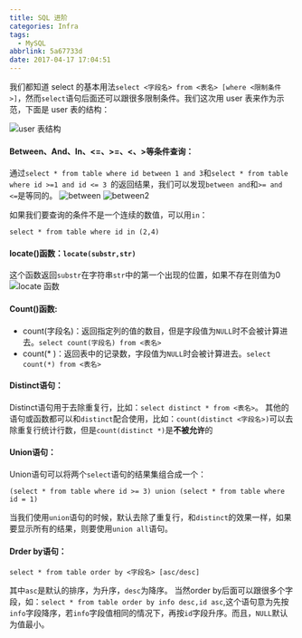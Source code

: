 ```yaml
---
title: SQL 进阶
categories: Infra
tags:
  - MySQL
abbrlink: 5a67733d
date: 2017-04-17 17:04:51
---
```

我们都知道 select 的基本用法`select <字段名> from <表名> [where <限制条件>]`，然而`select`语句后面还可以跟很多限制条件。我们这次用 user 表来作为示范，下面是 user 表的结构：
<!--more-->
![user 表结构](https://skyhive-blog-1252738260.cos.ap-shanghai.myqcloud.com/pic%2Fuser.png)
#### Between、And、In、<=、>=、<、>等条件查询：
通过`select * from table where id between 1 and 3`和`select * from table where id >=1 and id <= 3 `的返回结果，我们可以发现`between and`和`>= and <=`是等同的。
![between](https://skyhive-blog-1252738260.cos.ap-shanghai.myqcloud.com/pic%2Fbetween.png)
![between2](https://skyhive-blog-1252738260.cos.ap-shanghai.myqcloud.com/pic%2Fbetween2.png)

如果我们要查询的条件不是一个连续的数值，可以用`in`：
```
select * from table where id in (2,4)
```

#### locate()函数：`locate(substr,str)`
这个函数返回`substr`在字符串`str`中的第一个出现的位置，如果不存在则值为0
![locate 函数](https://skyhive-blog-1252738260.cos.ap-shanghai.myqcloud.com/pic%2Flocate.png)
#### Count()函数:
* count(字段名)：返回指定列的值的数目，但是字段值为`NULL`时不会被计算进去。`select count(字段名) from <表名>`
* count(* )：返回表中的记录数，字段值为`NULL`时会被计算进去。`select count(*) from <表名>`

#### Distinct语句：
Distinct语句用于去除重复行，比如：`select distinct * from <表名>`。
其他的语句或函数都可以和`distinct`配合使用，比如：`count(distinct <字段名>)`可以去除重复行统计行数，但是`count(distinct *)`是**不被允许**的

#### Union语句：
Union语句可以将两个`select`语句的结果集组合成一个：
```
(select * from table where id >= 3) union (select * from table where id = 1)
```
当我们使用`union`语句的时候，默认去除了重复行，和`distinct`的效果一样，如果要显示所有的结果，则要使用`union all`语句。

#### Drder by语句：
```
select * from table order by <字段名> [asc/desc]
```
其中`asc`是默认的排序，为升序，`desc`为降序。
当然order by后面可以跟很多个字段，如：`select * from table order by info desc,id asc`,这个语句意为先按`info`字段降序，若`info`字段值相同的情况下，再按`id`字段升序。而且，`NULL`默认为值最小。

